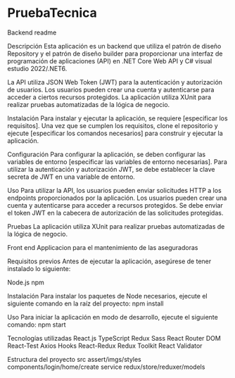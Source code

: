 # PruebaTecnica
Backend readme 

Descripción
Esta aplicación es un backend que utiliza el patrón de diseño Repository 
y el patrón de diseño builder para proporcionar una interfaz de 
programación de aplicaciones (API) en .NET Core Web API y C# visual estudio 2022/.NET6.

La API utiliza JSON Web Token (JWT) para la autenticación y autorización de usuarios.
Los usuarios pueden crear una cuenta y autenticarse para acceder a ciertos recursos protegidos. 
La aplicación utiliza XUnit para realizar pruebas automatizadas de la lógica de negocio.

Instalación
Para instalar y ejecutar la aplicación, se requiere [especificar los requisitos].
Una vez que se cumplen los requisitos, clone el repositorio y ejecute [especificar los comandos necesarios] para construir y ejecutar la aplicación.


Configuración
Para configurar la aplicación, se deben configurar las variables de entorno [especificar las variables de entorno necesarias].
Para utilizar la autenticación y autorización JWT, se debe establecer la clave secreta de JWT en una variable de entorno.



Uso
Para utilizar la API, los usuarios pueden enviar solicitudes HTTP a los endpoints proporcionados por la aplicación.
Los usuarios pueden crear una cuenta y autenticarse para acceder a recursos protegidos. 
Se debe enviar el token JWT en la cabecera de autorización de las solicitudes protegidas.


Pruebas
La aplicación utiliza XUnit para realizar pruebas automatizadas de la lógica de negocio.








Front end
Applicacion para el mantenimiento de las aseguradoras

Requisitos previos
Antes de ejecutar la aplicación, asegúrese de tener instalado lo siguiente:

Node.js
npm

Instalación
Para instalar los paquetes de Node necesarios, ejecute el siguiente comando en la raíz del proyecto:
npm install


Uso
Para iniciar la aplicación en modo de desarrollo, ejecute el siguiente comando:
npm start


Tecnologías utilizadas
React.js
TypeScript
Redux
Sass
React Router DOM
React-Test
Axios
Hooks
React-Redux
Redux Toolkit
React Validator


Estructura del proyecto
src
assert/imgs/styles
components/login/home/create
service
redux/store/reduxer/models
